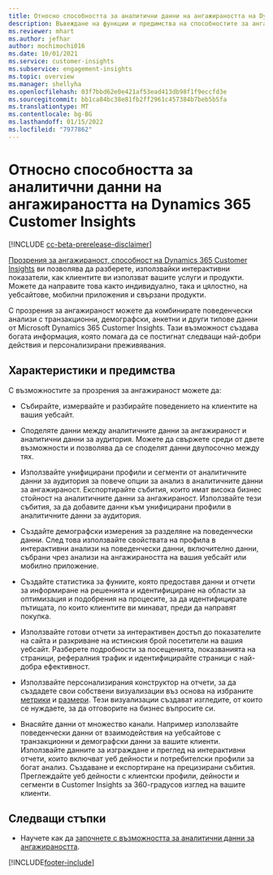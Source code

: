 ```yaml
---
title: Относно способността за аналитични данни на ангажираността на Dynamics 365 Customer Insights
description: Въвеждане на функции и предимства на способностите за ангажираност.
ms.reviewer: mhart
ms.author: jefhar
author: mochimochi016
ms.date: 10/01/2021
ms.service: customer-insights
ms.subservice: engagement-insights
ms.topic: overview
ms.manager: shellyha
ms.openlocfilehash: 03f7bbd62e0e421af53ead413db98f1f9eccfd3e
ms.sourcegitcommit: bb1ca84bc38e81fb2ff2961c457384b7beb5b5fa
ms.translationtype: MT
ms.contentlocale: bg-BG
ms.lasthandoff: 01/15/2022
ms.locfileid: "7977862"
---
```

# <a name="about-dynamics-365-customer-insights-engagement-insights-capability"></a>Относно способността за аналитични данни на ангажираността на Dynamics 365 Customer Insights 

[!INCLUDE [cc-beta-prerelease-disclaimer](includes/cc-beta-prerelease-disclaimer.md)]

[Прозрения за ангажираност, способност на Dynamics 365 Customer Insights](https://dynamics.microsoft.com/ai/customer-insights/engagement-insights-capability/) ви позволява да разберете, използвайки интерактивни показатели, как клиентите ви използват вашите услуги и продукти. Можете да направите това както индивидуално, така и цялостно, на уебсайтове, мобилни приложения и свързани продукти.

С прозрения за ангажираност можете да комбинирате поведенчески анализи с транзакционни, демографски, анкетни и други типове данни от Microsoft Dynamics 365 Customer Insights. Тази възможност създава богата информация, която помага да се постигнат следващи най-добри действия и персонализирани преживявания.

## <a name="features-and-benefits"></a>Характеристики и предимства

С възможностите за прозрения за ангажираност можете да:

- Събирайте, измервайте и разбирайте поведението на клиентите на вашия уебсайт.

- Споделяте данни между аналитичните данни за ангажираност и аналитични данни за аудитория. Можете да свържете среди от двете възможности и позволява да се споделят данни двупосочно между тях.

- Използвайте унифицирани профили и сегменти от аналитичните данни за аудитория за повече опции за анализ в аналитичните данни за ангажираност. Експортирайте събития, които имат висока бизнес стойност на аналитичните данни за ангажираност. Използвайте тези събития, за да добавите данни към унифицирани профили в аналитичните данни за аудитория.

- Създайте демографски измерения за разделяне на поведенчески данни. След това използвайте свойствата на профила в интерактивни анализи на поведенчески данни, включително данни, събрани чрез анализи на ангажираността на вашия уебсайт или мобилно приложение.

- Създайте статистика за фуниите, която предоставя данни и отчети за информиране на решенията и идентифициране на области за оптимизация и подобрения на процесите, за да идентифицирате пътищата, по които клиентите ви минават, преди да направят покупка. 

-  Използвайте готови отчети за интерактивен достъп до показателите на сайта и разкриване на истинския брой посетители на вашия уебсайт. Разберете подробности за посещенията, показванията на страници, рефералния трафик и идентифицирайте страници с най-добра ефективност.

- Използвайте персонализирания конструктор на отчети, за да създадете свои собствени визуализации въз основа на избраните [метрики](glossary.md) и [размери](glossary.md). Тези визуализации създават изгледите, от които се нуждаете, за да отговорите на бизнес въпросите си.

- Внасяйте данни от множество канали. Например използвайте поведенчески данни от взаимодействия на уебсайтове с транзакционни и демографски данни за вашите клиенти. Използвайте данните за изграждане и преглед на интерактивни отчети, които включват уеб дейности и потребителски профили за богат анализ. Създаване и експортиране на прецизирани събития. Преглеждайте уеб дейности с клиентски профили, дейности и сегменти в Customer Insights за 360-градусов изглед на вашите клиенти.

## <a name="next-steps"></a>Следващи стъпки

- Научете как да [започнете с възможността за аналитични данни за ангажираността](get-started.md).


[!INCLUDE[footer-include](../includes/footer-banner.md)]
